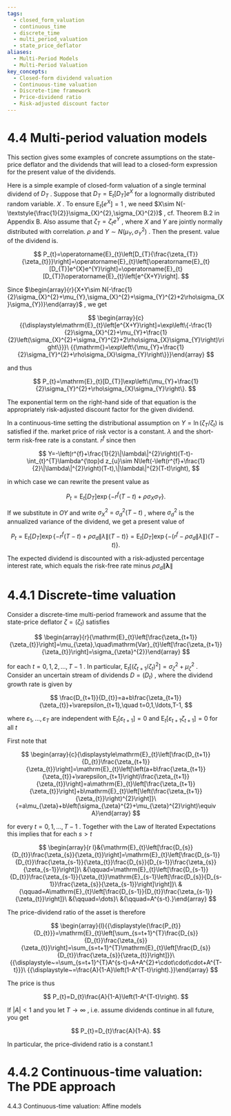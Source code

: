 ```yaml
---
tags:
  - closed_form_valuation
  - continuous_time
  - discrete_time
  - multi_period_valuation
  - state_price_deflator
aliases:
  - Multi-Period Models
  - Multi-Period Valuation
key_concepts:
  - Closed-form dividend valuation
  - Continuous-time valuation
  - Discrete-time framework
  - Price-dividend ratio
  - Risk-adjusted discount factor
---
```


# 4.4 Multi-period valuation models  

This section gives some examples of concrete assumptions on the state-price deflator and the dividends that will lead to a closed-form expression for the present value of the dividends.  

Here is a simple example of closed-form valuation of a single terminal dividend of $D_{T}$ . Suppose that $D_{T}=\mathrm{E}_{t}[D_{T}]e^{X}$ for a lognormally distributed random variable. $X$ . To ensure $\operatorname{E}_{t}[e^{X}]=1$ , we need $X\sim N(-\textstyle{\frac{1}{2}}\sigma_{X}^{2},\sigma_{X}^{2})$ , cf. Theorem B.2 in Appendix B. Also assume that $\zeta_{T}=\zeta_{t}e^{Y}$ , where $X$ and $Y$ are jointly normally distributed with correlation. $\rho$ and $Y\sim N(\mu_{Y},\sigma_{Y}^{2})$ . Then the present. value of the dividend is.  

$$
P_{t}=\operatorname{E}_{t}\left[D_{T}{\frac{\zeta_{T}}{\zeta_{t}}}\right]=\operatorname{E}_{t}\left[\operatorname{E}_{t}[D_{T}]e^{X}e^{Y}\right]=\operatorname{E}_{t}[D_{T}]\operatorname{E}_{t}\left[e^{X+Y}\right].
$$  

Since $\begin{array}{r}{X+Y\sim N(-\frac{1}{2}\sigma_{X}^{2}+\mu_{Y},\sigma_{X}^{2}+\sigma_{Y}^{2}+2\rho\sigma_{X}\sigma_{Y})}\end{array}$ , we get  

$$
\begin{array}{c}{{\displaystyle\mathrm{E}_{t}\left[e^{X+Y}\right]=\exp\left\{-\frac{1}{2}\sigma_{X}^{2}+\mu_{Y}+\frac{1}{2}\left(\sigma_{X}^{2}+\sigma_{Y}^{2}+2\rho\sigma_{X}\sigma_{Y}\right)\right\}}}\ {{\mathrm{}=\exp\left\{\mu_{Y}+\frac{1}{2}\sigma_{Y}^{2}+\rho\sigma_{X}\sigma_{Y}\right\}}}\end{array}
$$  

and thus  

$$
P_{t}=\mathrm{E}_{t}[D_{T}]\exp\left\{\mu_{Y}+\frac{1}{2}\sigma_{Y}^{2}+\rho\sigma_{X}\sigma_{Y}\right\}.
$$  

The exponential term on the right-hand side of that equation is the appropriately risk-adjusted discount factor for the given dividend.  

In a continuous-time setting the distributional assumption on $Y=\ln(\zeta_{T}/\zeta_{t})$ is satisfied if the. market price of risk vector is a constant. $\lambda$ and the short-term risk-free rate is a constant. $r^{f}$ since then  

$$
Y=-\left(r^{f}+\frac{1}{2}\|\lambda\|^{2}\right)(T-t)-\int_{t}^{T}\lambda^{\top}d z_{u}\sim N\left(-\left(r^{f}+\frac{1}{2}\|\lambda\|^{2}\right)(T-t),\|\lambda\|^{2}(T-t)\right),
$$  

in which case we can rewrite the present value as  

$$
P_{t}=\mathrm{E}_{t}[D_{T}]\exp\left\{-r^{f}(T-t)+\rho\sigma_{X}\sigma_{Y}\right\}.
$$  

If we substitute in $O Y$ and write $\sigma_{X}^{2}\:=\:\sigma_{d}^{2}(T-t)$ , where $\sigma_{d}^{2}$ is the annualized variance of the dividend, we get a present value of  

$$
P_{t}=\operatorname{E}_{t}[D_{T}]\exp\left\{-r^{f}(T-t)+\rho\sigma_{d}\|\lambda\|(T-t)\right\}=\operatorname{E}_{t}[D_{T}]\exp\left\{-(r^{f}-\rho\sigma_{d}\|\lambda\|)(T-t)\right\}.
$$  

The expected dividend is discounted with a risk-adjusted percentage interest rate, which equals the risk-free rate minus $\rho\sigma_{d}\|\boldsymbol{\lambda}\|$  

# 4.4.1 Discrete-time valuation  

Consider a discrete-time multi-period framework and assume that the state-price deflator $\zeta=\left(\zeta_{t}\right)$ satisfies  

$$
\begin{array}{r}{\mathrm{E}_{t}\left[\frac{\zeta_{t+1}}{\zeta_{t}}\right]=\mu_{\zeta},\quad\mathrm{Var}_{t}\left[\frac{\zeta_{t+1}}{\zeta_{t}}\right]=\sigma_{\zeta}^{2}}\end{array}
$$  

for each $t=0,1,2,\ldots,T-1$ . In particular, $\operatorname{E}_{t}\left[(\zeta_{t+1}/\zeta_{t})^{2}\right]=\sigma_{\zeta}^{2}+\mu_{\zeta}^{2}$ . Consider an uncertain stream of dividends $D=\left(D_{t}\right)$ , where the dividend growth rate is given by  

$$
\frac{D_{t+1}}{D_{t}}=a+b\frac{\zeta_{t+1}}{\zeta_{t}}+\varepsilon_{t+1},\quad t=0,1,\ldots,T-1,
$$  

where $\varepsilon_{1},\ldots,\varepsilon_{T}$ are independent with $\mathrm{E}_{t}[\varepsilon_{t+1}]=0$ and $\mathrm{E}_{t}[\varepsilon_{t+1}\zeta_{t+1}]=0$ for all $t$  

First note that  

$$
\begin{array}{c}{\displaystyle\mathrm{E}_{t}\left[\frac{D_{t+1}}{D_{t}}\frac{\zeta_{t+1}}{\zeta_{t}}\right]=\mathrm{E}_{t}\left[\left(a+b\frac{\zeta_{t+1}}{\zeta_{t}}+\varepsilon_{t+1}\right)\frac{\zeta_{t+1}}{\zeta_{t}}\right]=a\mathrm{E}_{t}\left[\frac{\zeta_{t+1}}{\zeta_{t}}\right]+b\mathrm{E}_{t}\left[\left(\frac{\zeta_{t+1}}{\zeta_{t}}\right)^{2}\right]}\ {=a\mu_{\zeta}+b\left(\sigma_{\zeta}^{2}+\mu_{\zeta}^{2}\right)\equiv A}\end{array}
$$  

for every $t=0,1,\ldots,T-1$ . Together with the Law of Iterated Expectations this implies that for each $s>t$  

$$
\begin{array}{r l}&{\mathrm{E}_{t}\left[\frac{D_{s}}{D_{t}}\frac{\zeta_{s}}{\zeta_{t}}\right]=\mathrm{E}_{t}\left[\frac{D_{s-1}}{D_{t}}\frac{\zeta_{s-1}}{\zeta_{t}}\frac{D_{s}}{D_{s-1}}\frac{\zeta_{s}}{\zeta_{s-1}}\right]}\ &{\qquad=\mathrm{E}_{t}\left[\frac{D_{s-1}}{D_{t}}\frac{\zeta_{s-1}}{\zeta_{t}}\mathrm{E}_{s-1}\left[\frac{D_{s}}{D_{s-1}}\frac{\zeta_{s}}{\zeta_{s-1}}\right]\right]}\ &{\qquad=A\mathrm{E}_{t}\left[\frac{D_{s-1}}{D_{t}}\frac{\zeta_{s-1}}{\zeta_{t}}\right]}\ &{\qquad=\dots}\ &{\qquad=A^{s-t}.}\end{array}
$$  

The price-dividend ratio of the asset is therefore  

$$
\begin{array}{l}{{\displaystyle{\frac{P_{t}}{D_{t}}}=\mathrm{E}_{t}\left[\sum_{s=t+1}^{T}\frac{D_{s}}{D_{t}}\frac{\zeta_{s}}{\zeta_{t}}\right]=\sum_{s=t+1}^{T}\mathrm{E}_{t}\left[\frac{D_{s}}{D_{t}}\frac{\zeta_{s}}{\zeta_{t}}\right]}}\ {{\displaystyle~=\sum_{s=t+1}^{T}A^{s-t}=A+A^{2}+\cdot\cdot\cdot+A^{T-t}}}\ {{\displaystyle~=\frac{A}{1-A}\left(1-A^{T-t}\right).}}\end{array}
$$  

The price is thus  

$$
P_{t}=D_{t}\frac{A}{1-A}\left(1-A^{T-t}\right).
$$  

If $|A|<1$ and you let $T\to\infty$ , i.e. assume dividends continue in all future, you get  

$$
P_{t}=D_{t}\frac{A}{1-A}.
$$  

In particular, the price-dividend ratio is a constant.1  

# 4.4.2 Continuous-time valuation: The PDE approach  

4.4.3 Continuous-time valuation: Affine models  
